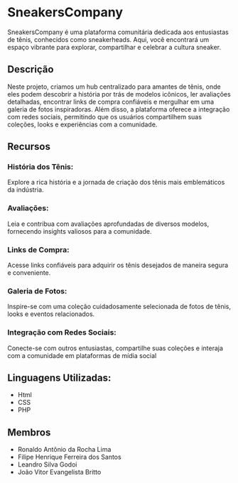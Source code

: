 # SneakersCompany
SneakersCompany é uma plataforma comunitária dedicada aos entusiastas de tênis, conhecidos como sneakerheads. Aqui, você encontrará um espaço vibrante para explorar, compartilhar e celebrar a cultura sneaker.

## Descrição
Neste projeto, criamos um hub centralizado para amantes de tênis, onde eles podem descobrir a história por trás de modelos icônicos, ler avaliações detalhadas, encontrar links de compra confiáveis e mergulhar em uma galeria de fotos inspiradoras. Além disso, a plataforma oferece a integração com redes sociais, permitindo que os usuários compartilhem suas coleções, looks e experiências com a comunidade.

## Recursos
### História dos Tênis: 
Explore a rica história e a jornada de criação dos tênis mais emblemáticos da indústria.
### Avaliações: 
Leia e contribua com avaliações aprofundadas de diversos modelos, fornecendo insights valiosos para a comunidade.
### Links de Compra: 
Acesse links confiáveis para adquirir os tênis desejados de maneira segura e conveniente.
### Galeria de Fotos: 
Inspire-se com uma coleção cuidadosamente selecionada de fotos de tênis, looks e eventos relacionados.
### Integração com Redes Sociais: 
Conecte-se com outros entusiastas, compartilhe suas coleções e interaja com a comunidade em plataformas de mídia social
## Linguagens Utilizadas:
 + Html
 + CSS
 + PHP
## Membros
  + Ronaldo Antônio da Rocha Lima
  + Filipe Henrique Ferreira dos Santos
  + Leandro Silva Godoi
  + João Vitor Evangelista Britto
  
